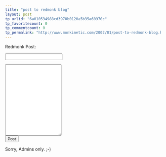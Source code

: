 ```yaml
---
title: "post to redmonk blog"
layout: post
tp_urlid: "6a010534988cd3970b0120a5b35a60970c"
tp_favoritecount: 0
tp_commentcount: 0
tp_permalink: "http://www.monkinetic.com/2002/01/post-to-redmonk-blog.html"
---
```

Redmonk Post:<br />

<form action="http://www.redmonk.net/index/weblog_post" method="post">



<input name="subject" size="20" type="text" value="" /><br />
<textarea cols="20" name="body" rows="15" wrap="virtual"></textarea><br />
<input name="newmessage" onclick="javascript:window.location.reload()" type="submit" value="Post" />
</form>

Sorry, Admins only. ;-)

